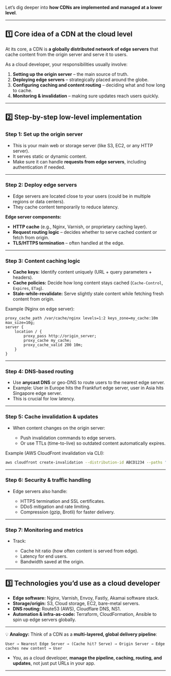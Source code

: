Let’s dig deeper into **how CDNs are implemented and managed at a lower level**.

---

## **1️⃣ Core idea of a CDN at the cloud level**

At its core, a CDN is **a globally distributed network of edge servers** that cache content from the origin server and serve it to users.

As a cloud developer, your responsibilities usually involve:

1. **Setting up the origin server** – the main source of truth.
2. **Deploying edge servers** – strategically placed around the globe.
3. **Configuring caching and content routing** – deciding what and how long to cache.
4. **Monitoring & invalidation** – making sure updates reach users quickly.

---

## **2️⃣ Step-by-step low-level implementation**

### **Step 1: Set up the origin server**

* This is your main web or storage server (like S3, EC2, or any HTTP server).
* It serves static or dynamic content.
* Make sure it can handle **requests from edge servers**, including authentication if needed.

---

### **Step 2: Deploy edge servers**

* Edge servers are located close to your users (could be in multiple regions or data centers).
* They cache content temporarily to reduce latency.

**Edge server components:**

* **HTTP cache** (e.g., Nginx, Varnish, or proprietary caching layer).
* **Request routing logic** – decides whether to serve cached content or fetch from origin.
* **TLS/HTTPS termination** – often handled at the edge.

---

### **Step 3: Content caching logic**

* **Cache keys:** Identify content uniquely (URL + query parameters + headers).
* **Cache policies:** Decide how long content stays cached (`Cache-Control`, `Expires`, `ETag`).
* **Stale-while-revalidate:** Serve slightly stale content while fetching fresh content from origin.

Example (Nginx on edge server):

```nginx
proxy_cache_path /var/cache/nginx levels=1:2 keys_zone=my_cache:10m max_size=10g;
server {
    location / {
        proxy_pass http://origin_server;
        proxy_cache my_cache;
        proxy_cache_valid 200 10m;
    }
}
```

---

### **Step 4: DNS-based routing**

* Use **anycast DNS** or geo-DNS to route users to the nearest edge server.
* Example: User in Europe hits the Frankfurt edge server, user in Asia hits Singapore edge server.
* This is crucial for low latency.

---

### **Step 5: Cache invalidation & updates**

* When content changes on the origin server:

  * Push invalidation commands to edge servers.
  * Or use TTLs (time-to-live) so outdated content automatically expires.

Example (AWS CloudFront invalidation via CLI):

```bash
aws cloudfront create-invalidation --distribution-id ABCD1234 --paths "/*"
```

---

### **Step 6: Security & traffic handling**

* Edge servers also handle:

  * HTTPS termination and SSL certificates.
  * DDoS mitigation and rate limiting.
  * Compression (gzip, Brotli) for faster delivery.

---

### **Step 7: Monitoring and metrics**

* Track:

  * Cache hit ratio (how often content is served from edge).
  * Latency for end users.
  * Bandwidth saved at the origin.

---

## **3️⃣ Technologies you’d use as a cloud developer**

* **Edge software:** Nginx, Varnish, Envoy, Fastly, Akamai software stack.
* **Storage/origin:** S3, Cloud storage, EC2, bare-metal servers.
* **DNS routing:** Route53 (AWS), Cloudflare DNS, NS1.
* **Automation & infra-as-code:** Terraform, CloudFormation, Ansible to spin up edge servers globally.

---

💡 **Analogy:**
Think of a CDN as a **multi-layered, global delivery pipeline**:

```
User → Nearest Edge Server → (Cache hit? Serve) → Origin Server → Edge caches new content → User
```

* You, as a cloud developer, **manage the pipeline, caching, routing, and updates**, not just put URLs in your app.

---
